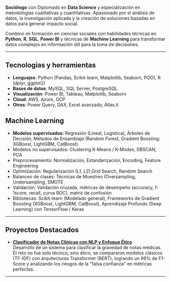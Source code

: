  **Sociólogo** con Diplomado en **Data Science** y especialización en metodologías cualitativas y cuantitativas. Apasionado por el análisis de datos, la investigación aplicada y la creación de soluciones basadas en datos para generar impacto social.

Combino mi formación en ciencias sociales con habilidades técnicas en **Python**, **R**, **SQL**, **Power BI** y técnicas de **Machine Learning** para transformar datos complejos en información útil para la toma de decisiones.

---

## Tecnologías y herramientas

- **Lenguajes**: Python (Pandas, Scikit-learn, Matplotlib, Seaborn, POO), R (dplyr, ggplot2)
- **Bases de datos**: MySQL, SQL Server, PostgreSQL
- **Visualización**: Power BI, Tableau, Matplotlib, Seaborn
- **Cloud**: AWS, Azure, GCP
- **Otros**: Power Query, DAX, Excel avanzado, Atlas.ti
  
## Machine Learning
- **Modelos supervisados:** Regresión (Lineal, Logística), Árboles de Decisión, Métodos de Ensamblaje (Random Forest, Gradient Boosting: XGBoost, LightGBM, CatBoost)
- Modelos no supervisados: Clustering K-Means / K-Modes, DBSCAN, PCA
- Preprocesamiento: Normalización, Estandarización, Encoding, Feature Engineering
- Optimización: Regularización (L1, L2),Grid Search, Random Search
- Balanceo de clases: Técnicas de Muestreo (Oversampling, Undersampling, SMOTE
- Validación: Validación cruzada, métricas de desempeño (accuracy, f-1score, recall, curva ROC), matriz de confusión
- Bibliotecas: Scikit-learn (Modelado general), Frameworks de Gradient Boosting (XGBoost, LightGBM, CatBoost), Aprendizaje Profundo (Deep Learning) con TensorFlow / Keras

---

## Proyectos Destacados


- **[Clasificador de Notas Clínicas con NLP y Enfoque Ético](https://github.com/CristianRiquelmeF/NLP-aplicado-a-Clasificacion-de-Notas-Clinicas)**   
  Desarrollo de un sistema para clasificar la gravedad de notas médicas. El reto no fue solo técnico, sino ético, se compararon modelos clásicos (TF-IDF) con arquitecturas Transformer (BERT), logrando un 99% de F1-Score y analizando los riesgos de la "falsa confianza" en métricas perfectas.
  
---

